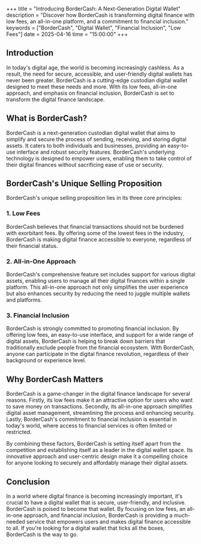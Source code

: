 +++
title = "Introducing BorderCash: A Next-Generation Digital Wallet"
description = "Discover how BorderCash is transforming digital finance with low fees, an all-in-one platform, and a commitment to financial inclusion."
keywords = ["BorderCash", "Digital Wallet", "Financial Inclusion", "Low Fees"]
date = 2025-04-16
time = "15:00:00"
+++

## Introduction

In today's digital age, the world is becoming increasingly cashless. As a result, the need for secure, accessible, and user-friendly digital wallets has never been greater. BorderCash is a cutting-edge custodian digital wallet designed to meet these needs and more. With its low fees, all-in-one approach, and emphasis on financial inclusion, BorderCash is set to transform the digital finance landscape.

## What is BorderCash?

BorderCash is a next-generation custodian digital wallet that aims to simplify and secure the process of sending, receiving, and storing digital assets. It caters to both individuals and businesses, providing an easy-to-use interface and robust security features. BorderCash's underlying technology is designed to empower users, enabling them to take control of their digital finances without sacrificing ease of use or security.

## BorderCash's Unique Selling Proposition

BorderCash's unique selling proposition lies in its three core principles:

### 1. Low Fees

BorderCash believes that financial transactions should not be burdened with exorbitant fees. By offering some of the lowest fees in the industry, BorderCash is making digital finance accessible to everyone, regardless of their financial status.

### 2. All-in-One Approach

BorderCash's comprehensive feature set includes support for various digital assets, enabling users to manage all their digital finances within a single platform. This all-in-one approach not only simplifies the user experience but also enhances security by reducing the need to juggle multiple wallets and platforms.

### 3. Financial Inclusion

BorderCash is strongly committed to promoting financial inclusion. By offering low fees, an easy-to-use interface, and support for a wide range of digital assets, BorderCash is helping to break down barriers that traditionally exclude people from the financial ecosystem. With BorderCash, anyone can participate in the digital finance revolution, regardless of their background or experience level.

## Why BorderCash Matters

BorderCash is a game-changer in the digital finance landscape for several reasons. Firstly, its low fees make it an attractive option for users who want to save money on transactions. Secondly, its all-in-one approach simplifies digital asset management, streamlining the process and enhancing security. Lastly, BorderCash's commitment to financial inclusion is essential in today's world, where access to financial services is often limited or restricted.

By combining these factors, BorderCash is setting itself apart from the competition and establishing itself as a leader in the digital wallet space. Its innovative approach and user-centric design make it a compelling choice for anyone looking to securely and affordably manage their digital assets.

## Conclusion

In a world where digital finance is becoming increasingly important, it's crucial to have a digital wallet that is secure, user-friendly, and inclusive. BorderCash is poised to become that wallet. By focusing on low fees, an all-in-one approach, and financial inclusion, BorderCash is providing a much-needed service that empowers users and makes digital finance accessible to all. If you're looking for a digital wallet that ticks all the boxes, BorderCash is the way to go.